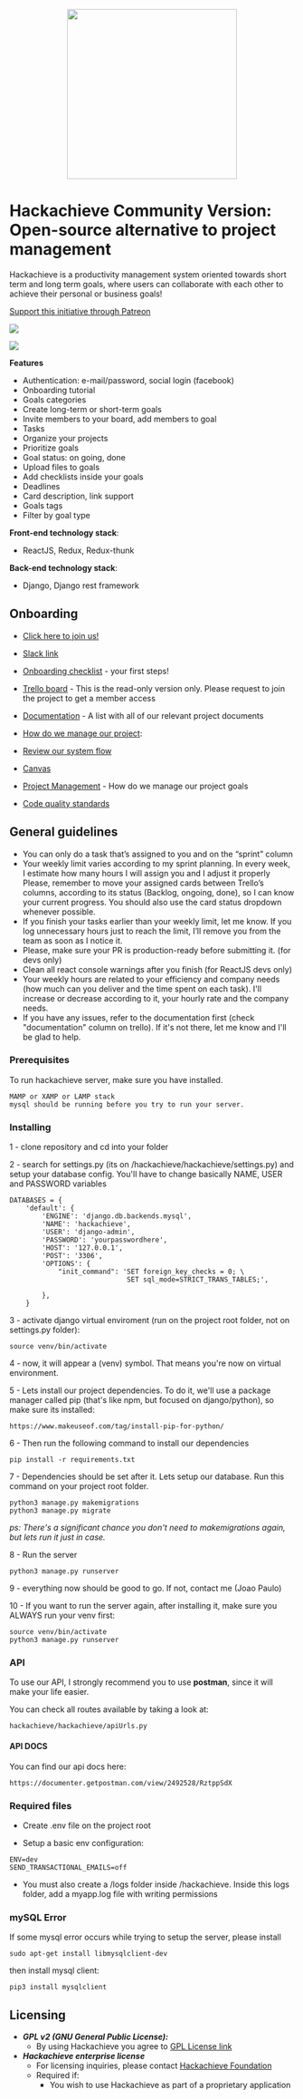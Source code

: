 <p align="center">
  <img width="300" height="300" src="https://www.hackachieve.com/landing_resources/images/hackachieve-logo-vertical.svg">
</p>

# Hackachieve Community Version: Open-source alternative to project management

Hackachieve is a productivity management system oriented towards short term and long term goals, where users can collaborate with each other to achieve their personal or business goals!

[Support this initiative through Patreon](https://www.patreon.com/hackachieve)

![](https://www.hackachieve.com/landing_resources/images/dashboard.webp)

![](https://www.hackachieve.com/landing_resources/images/team-work.png)

**Features**

- Authentication: e-mail/password, social login (facebook)
- Onboarding tutorial
- Goals categories
- Create long-term or short-term goals
- Invite members to your board, add members to goal
- Tasks
- Organize your projects
- Prioritize goals
- Goal status: on going, done
- Upload files to goals
- Add checklists inside your goals
- Deadlines
- Card description, link support
- Goals tags
- Filter by goal type

**Front-end technology stack**:

- ReactJS, Redux, Redux-thunk

**Back-end technology stack**:

- Django, Django rest framework

## Onboarding

- [Click here to join us!](https://forms.gle/2B9C9yqA5ghbgQgw8)

- [Slack link](https://join.slack.com/t/hackachieve/shared_invite/enQtODI1MTQ3MDc1OTcwLWI2NThkYzY1ZWJiMmU2MjlmNjhlNDFiMTFiMGEyMzhiMmVmYzZmNjg4MGZjNTQ5ZTUzY2FkNTVjNjlmZTFkY2Q)

- [Onboarding checklist](https://docs.google.com/document/d/1pDb5k5inDOZ1L3jFc897x1jhrHCByFX53V6clIvLrQI/edit?usp=sharing) - your first steps!

- [Trello board](https://trello.com/b/Z4LkfUxm/hackachieve-open-source) - This is the read-only version only. Please request to join the project to get a member access

- [Documentation](https://docs.google.com/spreadsheets/d/1XaLITuGNUd2Y8iBDdIui7wCFxUaCd165xmohOt0zjp4/edit?usp=sharing) - A list with all of our relevant project documents

- [How do we manage our project](https://drive.google.com/drive/folders/1cSQEKJkNba2ly5yc_iHvwc7c-sd2NUr2):

- [Review our system flow](https://drive.google.com/file/d/1SUSOs3Wy9wxO8bx50Tn1ZuVmohrwDEK-/view?usp=sharing)

- [Canvas](https://canvanizer.com/canvas/rAEaPKu4VDWDV)

- [Project Management](https://drive.google.com/file/d/1hsQn5W298bo5ar1p13SAJooecn7Ko3sH/view?usp=sharing) - How do we manage our project goals

- [Code quality standards](https://drive.google.com/file/d/1GXOZkpDfXBBymKP4H5yN7u2xHyPaRBTn/view?usp=sharing)

## General guidelines

- You can only do a task that’s assigned to you and on the “sprint” column
- Your weekly limit varies according to my sprint planning. In every week, I estimate how many hours I will assign you and I adjust it properly
  Please, remember to move your assigned cards between Trello’s columns, according to its status (Backlog, ongoing, done), so I can know your current progress. You should also use the card status dropdown whenever possible.
- If you finish your tasks earlier than your weekly limit, let me know. If you log unnecessary hours just to reach the limit, I’ll remove you from the team as soon as I notice it.
- Please, make sure your PR is production-ready before submitting it. (for devs only)
- Clean all react console warnings after you finish (for ReactJS devs only)
- Your weekly hours are related to your efficiency and company needs (how much can you deliver and the time spent on each task). I'll increase or decrease according to it, your hourly rate and the company needs.
- If you have any issues, refer to the documentation first (check "documentation" column on trello). If it's not there, let me know and I'll be glad to help.

### Prerequisites

To run hackachieve server, make sure you have installed.

```
MAMP or XAMP or LAMP stack
mysql should be running before you try to run your server.
```

### Installing

1 - clone repository and cd into your folder

2 - search for settings.py (its on /hackachieve/hackachieve/settings.py) and setup your database config. You'll have to change basically NAME, USER and PASSWORD variables

```
DATABASES = {
    'default': {
        'ENGINE': 'django.db.backends.mysql',
        'NAME': 'hackachieve',
        'USER': 'django-admin',
        'PASSWORD': 'yourpasswordhere',
        'HOST': '127.0.0.1',
        'POST': '3306',
        'OPTIONS': {
            "init_command": 'SET foreign_key_checks = 0; \
                             SET sql_mode=STRICT_TRANS_TABLES;',

        },
    }
```

3 - activate django virtual enviroment (run on the project root folder, not on settings.py folder):

```
source venv/bin/activate
```

4 - now, it will appear a (venv) symbol. That means you're now on virtual environment.

5 - Lets install our project dependencies. To do it, we'll use a package manager called pip (that's like npm, but focused on django/python), so make sure its installed:

```
https://www.makeuseof.com/tag/install-pip-for-python/
```

6 - Then run the following command to install our dependencies

```
pip install -r requirements.txt
```

7 - Dependencies should be set after it. Lets setup our database. Run this command on your project root folder.

```
python3 manage.py makemigrations
python3 manage.py migrate
```

_ps: There's a significant chance you don't need to makemigrations again, but lets run it just in case._

8 - Run the server

```
python3 manage.py runserver
```

9 - everything now should be good to go. If not, contact me (Joao Paulo)

10 - If you want to run the server again, after installing it, make sure you ALWAYS run your venv first:

```
source venv/bin/activate
python3 manage.py runserver
```

### API

To use our API, I strongly recommend you to use **postman**, since it will make your life easier.

You can check all routes available by taking a look at:

`hackachieve/hackachieve/apiUrls.py`

#### API DOCS

You can find our api docs here:

```
https://documenter.getpostman.com/view/2492528/RztppSdX
```

### Required files

- Create .env file on the project root

- Setup a basic env configuration:

```
ENV=dev
SEND_TRANSACTIONAL_EMAILS=off
```

- You must also create a /logs folder inside /hackachieve. Inside this logs folder, add a myapp.log file with writing permissions

### mySQL Error

If some mysql error occurs while trying to setup the server, please install

```
sudo apt-get install libmysqlclient-dev
```

then install mysql client:

```
pip3 install mysqlclient
```

## Licensing

- **_GPL v2 (GNU General Public License):_**
  - By using Hackachieve you agree to [GPL License link](https://opensource.org/licenses/GPL-2.0)
- **_Hackachieve enterprise license_**
  - For licensing inquiries, please contact [Hackachieve Foundation](mailto:joaopaulofurtado@live.com)
  - Required if:
    - You wish to use Hackachieve as part of a proprietary application
